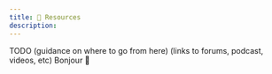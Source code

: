 ```yaml
---
title: 🌳 Resources
description: 
---
```


TODO
(guidance on where to go from here) 
(links to forums, podcast, videos, etc)
Bonjour 🤝 
